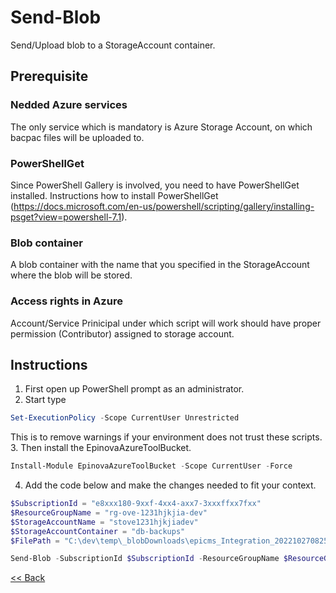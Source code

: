 # Send-Blob
Send/Upload blob to a StorageAccount container.    

## Prerequisite
### Nedded Azure services
The only service which is mandatory is Azure Storage Account, on which bacpac files will be uploaded to.  
### PowerShellGet
Since PowerShell Gallery is involved, you need to have PowerShellGet installed. Instructions how to install PowerShellGet (https://docs.microsoft.com/en-us/powershell/scripting/gallery/installing-psget?view=powershell-7.1).
### Blob container
A blob container with the name that you specified in the StorageAccount where the blob will be stored.
### Access rights in Azure
Account/Service Prinicipal under which script will work should have proper permission (Contributor) assigned to storage account.

## Instructions
1.	First open up PowerShell prompt as an administrator.
2.	Start type 
```powershell
Set-ExecutionPolicy -Scope CurrentUser Unrestricted
```
This is to remove warnings if your environment does not trust these scripts.  
3.	Then install the EpinovaAzureToolBucket. 
```powershell
Install-Module EpinovaAzureToolBucket -Scope CurrentUser -Force
```  
4.	Add the code below and make the changes needed to fit your context.
```powershell
$SubscriptionId = "e8xxx180-9xxf-4xx4-axx7-3xxxffxx7fxx"
$ResourceGroupName = "rg-ove-1231hjkjia-dev"
$StorageAccountName = "stove1231hjkjiadev"
$StorageAccountContainer = "db-backups"
$FilePath = "C:\dev\temp\_blobDownloads\epicms_Integration_20221027082506.bacpac"

Send-Blob -SubscriptionId $SubscriptionId -ResourceGroupName $ResourceGroupName -StorageAccountName $StorageAccountName -StorageAccountContainer $StorageAccountContainer -FilePath $FilePath
```

[<< Back](/README.md)